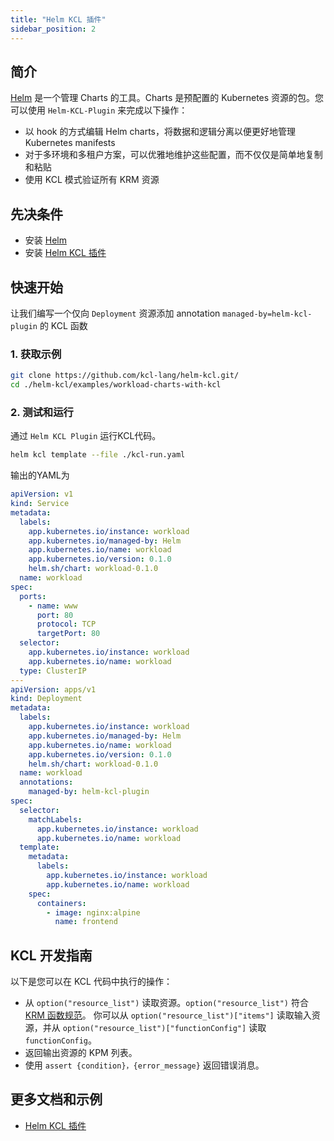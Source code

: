 ```yaml
---
title: "Helm KCL 插件"
sidebar_position: 2
---
```


## 简介

[Helm](https://github.com/helm/helm) 是一个管理 Charts 的工具。Charts 是预配置的 Kubernetes 资源的包。您可以使用 `Helm-KCL-Plugin` 来完成以下操作：

- 以 hook 的方式编辑 Helm charts，将数据和逻辑分离以便更好地管理 Kubernetes manifests
- 对于多环境和多租户方案，可以优雅地维护这些配置，而不仅仅是简单地复制和粘贴
- 使用 KCL 模式验证所有 KRM 资源

## 先决条件

- 安装 [Helm](https://github.com/helm/helm)
- 安装 [Helm KCL 插件](https://github.com/kcl-lang/helm-kcl)

## 快速开始

让我们编写一个仅向 `Deployment` 资源添加 annotation `managed-by=helm-kcl-plugin` 的 KCL 函数

### 1. 获取示例

```bash
git clone https://github.com/kcl-lang/helm-kcl.git/
cd ./helm-kcl/examples/workload-charts-with-kcl
```

### 2. 测试和运行

通过 `Helm KCL Plugin` 运行KCL代码。

```bash
helm kcl template --file ./kcl-run.yaml
```

输出的YAML为

```yaml
apiVersion: v1
kind: Service
metadata:
  labels:
    app.kubernetes.io/instance: workload
    app.kubernetes.io/managed-by: Helm
    app.kubernetes.io/name: workload
    app.kubernetes.io/version: 0.1.0
    helm.sh/chart: workload-0.1.0
  name: workload
spec:
  ports:
    - name: www
      port: 80
      protocol: TCP
      targetPort: 80
  selector:
    app.kubernetes.io/instance: workload
    app.kubernetes.io/name: workload
  type: ClusterIP
---
apiVersion: apps/v1
kind: Deployment
metadata:
  labels:
    app.kubernetes.io/instance: workload
    app.kubernetes.io/managed-by: Helm
    app.kubernetes.io/name: workload
    app.kubernetes.io/version: 0.1.0
    helm.sh/chart: workload-0.1.0
  name: workload
  annotations:
    managed-by: helm-kcl-plugin
spec:
  selector:
    matchLabels:
      app.kubernetes.io/instance: workload
      app.kubernetes.io/name: workload
  template:
    metadata:
      labels:
        app.kubernetes.io/instance: workload
        app.kubernetes.io/name: workload
    spec:
      containers:
        - image: nginx:alpine
          name: frontend
```

## KCL 开发指南

以下是您可以在 KCL 代码中执行的操作：

- 从 `option("resource_list")` 读取资源。`option("resource_list")` 符合 [KRM 函数规范](https://kpt.dev/book/05-developing-functions/01-functions-specification)。 你可以从 `option("resource_list")["items"]` 读取输入资源，并从 `option("resource_list")["functionConfig"]` 读取 `functionConfig`。
- 返回输出资源的 KPM 列表。
- 使用 `assert {condition}，{error_message}` 返回错误消息。

## 更多文档和示例

- [Helm KCL 插件](https://github.com/kcl-lang/helm-kcl)
